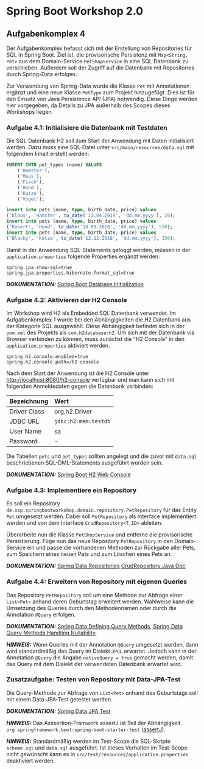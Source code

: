 # Spring Boot Workshop 2.0

## Aufgabenkomplex 4

Der Aufgabenkomplex befasst sich mit der Erstellung von Repositories für SQL in Spring Boot. 
Ziel ist, die provisorische Persistenz mit `Map<String, Pet>` aus dem Domain-Service `PetShopService` in eine SQL Datenbank 
zu verschieben. Außerdem soll der Zugriff auf die Datenbank mit Repositories durch Spring-Data erfolgen.

Zur Verwendung von Spring-Data wurde die Klasse `Pet` mit Annotationen ergänzt und eine neue Klasse `PetType` zum
Projekt hinzugefügt. Dies ist für den Einsatz von Java Persistence API (JPA) notwendig. Diese Dinge werden hier vorgegeben,
da Details zu JPA außerhalb des Scopes dieses Workshops liegen.

### Aufgabe 4.1: Initialisiere die Datenbank mit Testdaten

Die SQL Datenbank H2 soll zum Start der Anwendung mit Daten initialisiert werden. Dazu muss eine SQL-Datei unter 
`src/main/resources/data.sql` mit folgendem Inhalt erstellt werden:

```sql
INSERT INTO pet_types (name) VALUES
    ('Hamster'),
    ('Maus'),
    ('Fisch'),
    ('Hund'),
    ('Katze'),
    ('Vogel');

insert into pets (name, type, birth_date, price) values
('Klaus', 'Hamster', to_date('13.04.2019', 'dd.mm.yyyy'), 20);
insert into pets (name, type, birth_date, price) values
('Rubert', 'Hund', to_date('18.09.2018', 'dd.mm.yyyy'), 550);
insert into pets (name, type, birth_date, price) values
('Blacky', 'Katze', to_date('12.12.2018', 'dd.mm.yyyy'), 350);
```

Damit in der Anwendung SQL-Statements geloggt werden, müssen in der `application.properties` folgende Properties ergänzt werden:

```properties
spring.jpa.show-sql=true
spring.jpa.properties.hibernate.format_sql=true
```

**_DOKUMENTATION:_**
[Spring Boot Database Initialization](https://docs.spring.io/spring-boot/docs/current/reference/html/howto-database-initialization.html#howto-database-initialization)


### Aufgabe 4.2: Aktivieren der H2 Console

Im Workshop wird H2 als Embedded SQL Datenbank verwendet. Im Aufgabenkomplex 1 wurde bei den Abhängigkeiten die H2 Datenbank 
aus der Kategorie SQL ausgewählt. Diese Abhängigkeit befindet sich in der `pom.xml` des Projekts als `com.h2database:h2`. 
Um sich mit der Datenbank via Browser verbinden zu können, muss zunächst die "H2 Console" in den `application.properties` aktiviert werden.

```properties
spring.h2.console.enabled=true
spring.h2.console.path=/h2-console
```

Nach dem Start der Anwendung ist die H2 Console unter [http://localhost:8080/h2-console]( http://localhost:8080/h2-console) verfügbar 
und man kann sich mit folgenden Anmeldedaten gegen die Datenbank verbinden:

| Bezeichnung  | Wert                 |
|:-------------|:---------------------|
| Driver Class | org.h2.Driver        |
| JDBC URL     | `jdbc:h2:mem:testdb` |
| User Name    | sa                   |
| Password     | -                    |

Die Tabellen `pets` und `pet_types` sollten angelegt und die zuvor mit `data.sql` beschriebenen SQL-DML-Statements ausgeführt worden sein.

**_DOKUMENTATION:_** [Spring Boot H2 Web Console](https://docs.spring.io/spring-boot/docs/current/reference/html/boot-features-sql.html#boot-features-sql-h2-console)

### Aufgabe 4.3: Implementiere ein Repository

Es soll ein Repository `de.osp.springbootworkshop.domain.repository.PetRepository` für das Entity `Pet` umgesetzt werden. 
Dabei soll `PetRepository` als Interface implementiert werden und von dem Interface `CrudRepository<T,ID>` ableiten.

Überarbeite nun die Klasse `PetShopService` und entferne die provisorische Persistierung. Füge nun das neue Repository
`PetRepository` in den Domain-Service ein und passe die vorhandenen Methoden zur Rückgabe aller Pets, zum Speichern eines
neuen Pets und zum Löschen eines Pets an.

**_DOKUMENTATION:_** [Spring Data Repositories](https://docs.spring.io/spring-data/jpa/docs/current/reference/html/#repositories)
[CrudRepository Java Doc](https://docs.spring.io/spring-data/commons/docs/current/api/org/springframework/data/repository/CrudRepository.html)


### Aufgabe 4.4: Erweitern von Repository mit eigenen Queries

Das Repository `PetRepository` soll um eine Methode zur Abfrage einer `List<Pet>` anhand deren Geburtstag erweitert werden. 
Wahlweise kann die Umsetzung des Queries durch den Methodennamen oder durch die Annotation `@Query` erfolgen.

**_DOKUMENTATION:_** [Spring Data Defining Query Methods](https://docs.spring.io/spring-data/jpa/docs/current/reference/html/#repositories.query-methods.details),
[Spring Data Query Methods Handling Nullability](https://docs.spring.io/spring-data/jpa/docs/current/reference/html/#repositories.nullability),

**_HINWEIS:_** Wenn Queries mit der Annotation `@Query` umgesetzt werden, dann wird standardmäßig das Query im Dialekt `JPQL` erwartet. 
Jedoch kann in der Annotation `@Query` die Angabe `nativeQuery = true` gemacht werden, damit das Query mit dem Dialekt 
der verwendeten Datenbank erwartet wird.


### Zusatzaufgabe: Testen von Repository mit Data-JPA-Test

Die Query-Methode zur Abfrage von `List<Pet>` anhand des Geburtstags soll mit einem Data-JPA-Test getestet werden.

**_DOKUMENTATION:_**
[Spring Data JPA Test](https://docs.spring.io/spring-boot/docs/current/reference/html/boot-features-testing.html#boot-features-testing-spring-boot-applications-testing-autoconfigured-jpa-test)

**_HINWEIS:_** Das Asssertion-Framwork assertJ ist Teil der Abhängigkeit `org.springframework.boot:spring-boot-starter-test`
([assertJ](http://joel-costigliola.github.io/assertj/)).

**_HINWEIS:_** Standardmäßig werden im Test-Scope die SQL-Skripte `scheme.sql` und `data.sql` ausgeführt. Ist dieses Verhalten im 
Test-Scope nicht gewünscht kann es in `src/test/resources/application.properties` deaktiviert werden.
